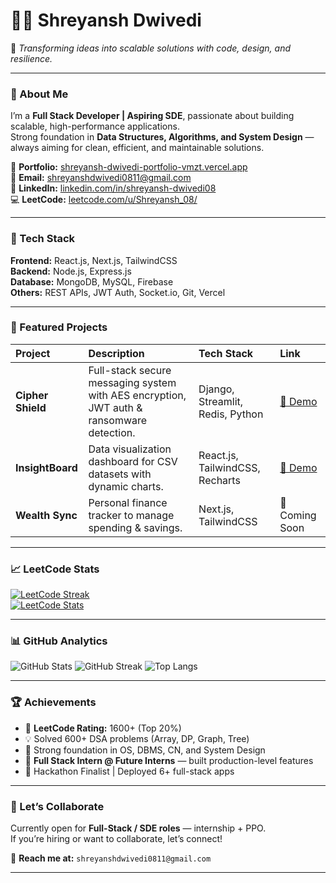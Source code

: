 # 👨‍💻 Shreyansh Dwivedi

🚀 *Transforming ideas into scalable solutions with code, design, and resilience.*

---

### 💼 About Me  
I’m a **Full Stack Developer | Aspiring SDE**, passionate about building scalable, high-performance applications.  
Strong foundation in **Data Structures, Algorithms, and System Design** — always aiming for clean, efficient, and maintainable solutions.

🔗 **Portfolio:** [shreyansh-dwivedi-portfolio-vmzt.vercel.app](https://shreyansh-dwivedi-portfolio-vmzt.vercel.app)  
📧 **Email:** shreyanshdwivedi0811@gmail.com  
💼 **LinkedIn:** [linkedin.com/in/shreyansh-dwivedi08](https://linkedin.com/in/shreyansh-dwivedi08)  
💻 **LeetCode:** [leetcode.com/u/Shreyansh_08/](https://leetcode.com/u/Shreyansh_08/)  

---

### 🧠 Tech Stack

**Frontend:** React.js, Next.js, TailwindCSS  
**Backend:** Node.js, Express.js  
**Database:** MongoDB, MySQL, Firebase  
**Others:** REST APIs, JWT Auth, Socket.io, Git, Vercel  

---

### 🚀 Featured Projects

| Project | Description | Tech Stack | Link |
|:--------|:-------------|:------------|:-----|
| **Cipher Shield** | Full-stack secure messaging system with AES encryption, JWT auth & ransomware detection. | Django, Streamlit, Redis, Python | [🔗 Demo](https://cipher-shield.vercel.app) |
| **InsightBoard** | Data visualization dashboard for CSV datasets with dynamic charts. | React.js, TailwindCSS, Recharts | [🔗 Demo](https://insightboard.vercel.app) |
| **Wealth Sync** | Personal finance tracker to manage spending & savings. | Next.js, TailwindCSS | 🔗 Coming Soon |

---

### 📈 LeetCode Stats

[![LeetCode Streak](https://leetcard.jacoblin.cool/Shreyansh_08?ext=heatmap&theme=dark)](https://leetcode.com/u/Shreyansh_08/)  
[![LeetCode Stats](https://leetcard.jacoblin.cool/Shreyansh_08?theme=dark&font=Baloo%202&border=0)](https://leetcode.com/u/Shreyansh_08/)

---

### 📊 GitHub Analytics

![GitHub Stats](https://github-readme-stats.vercel.app/api?username=Shreyansh08&show_icons=true&theme=tokyonight&hide_border=true)
![GitHub Streak](https://streak-stats.demolab.com?user=Shreyansh08&theme=tokyonight&hide_border=true)
![Top Langs](https://github-readme-stats.vercel.app/api/top-langs/?username=Shreyansh08&layout=compact&theme=tokyonight&hide_border=true)

---

### 🏆 Achievements
- 🧩 **LeetCode Rating:** 1600+ (Top 20%)  
- 💡 Solved 600+ DSA problems (Array, DP, Graph, Tree)  
- 🧠 Strong foundation in OS, DBMS, CN, and System Design  
- 🧱 **Full Stack Intern @ Future Interns** — built production-level features  
- 🥇 Hackathon Finalist | Deployed 6+ full-stack apps  

---

### 🤝 Let’s Collaborate  
Currently open for **Full-Stack / SDE roles** — internship + PPO.  
If you’re hiring or want to collaborate, let’s connect!  

📩 **Reach me at:** `shreyanshdwivedi0811@gmail.com`

---
